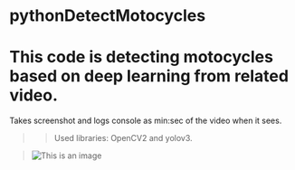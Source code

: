 # pythonDetectMotocycles
# This code is detecting motocycles based on deep learning from related video. 
Takes screenshot and logs console as min:sec of the video when it sees.
>>Used libraries: OpenCV2 and yolov3.

>![This is an image](https://media-exp1.licdn.com/dms/image/C4D22AQH8oqPsK8HVlA/feedshare-shrink_1280/0/1612108226196?e=1642636800&v=beta&t=ONgFZcuM5DmjbYz_UltZDGtexD2g_SCARDWQN5bL5aU)

